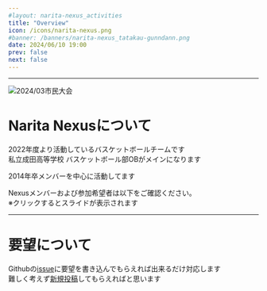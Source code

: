 ```yaml
---
#layout: narita-nexus_activities
title: "Overview"
icon: /icons/narita-nexus.png
#banner: /banners/narita-nexus_tatakau-gunndann.png
date: 2024/06/10 19:00
prev: false
next: false
---
```

<script setup>
import Carousel from '/.vitepress/theme/components/Carousel.vue';
import { ref } from 'vue';

const slide_carousels = ref ({
  thumb: '/slides/nexus_top/slide_001.PNG',
  list:[
    '/slides/nexus_top/slide_001.PNG',
    '/slides/nexus_top/slide_002.PNG',
    '/slides/nexus_top/slide_003.PNG',
    '/slides/nexus_top/slide_004.PNG',
    '/slides/nexus_top/slide_005.PNG',
    '/slides/nexus_top/slide_006.PNG',
    '/slides/nexus_top/slide_007.PNG',
    '/slides/nexus_top/slide_008.PNG',
    '/slides/nexus_top/slide_009.PNG',
    '/slides/nexus_top/slide_010.PNG',
    '/slides/nexus_top/slide_011.PNG',
    '/slides/nexus_top/slide_012.PNG',
  ],
})
</script>

---
![2024/03市民大会](/photos/nexus-top.jpg)

# Narita Nexusについて

2022年度より活動しているバスケットボールチームです  
私立成田高等学校 バスケットボール部OBがメインになります  

2014年卒メンバーを中心に活動してます  

Nexusメンバーおよび参加希望者は以下をご確認ください。  
※クリックするとスライドが表示されます
<Carousel :carousels="slide_carousels"/>

---
# 要望について
Githubの[issue](https://github.com/MotorradSE/MotorradSE.github.io/issues)に要望を書き込んでもらえれば出来るだけ対応します  
難しく考えず[新規投稿](https://github.com/MotorradSE/MotorradSE.github.io/issues/new)してもらえればと思います  
